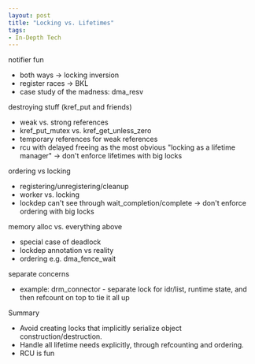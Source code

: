 ```yaml
---
layout: post
title: "Locking vs. Lifetimes"
tags:
- In-Depth Tech
---
```


notifier fun
- both ways -> locking inversion
- register races -> BKL
- case study of the madness: dma_resv

destroying stuff (kref_put and friends)
- weak vs. strong references
- kref_put_mutex vs. kref_get_unless_zero
- temporary references for weak references
- rcu with delayed freeing as the most obvious "locking as a lifetime manager"
-> don't enforce lifetimes with big locks

ordering vs locking
- registering/unregistering/cleanup
- worker vs. locking
- lockdep can't see through wait_completion/complete
-> don't enforce ordering with big locks

memory alloc vs. everything above
- special case of deadlock
- lockdep annotation vs reality
- ordering e.g. dma_fence_wait

separate concerns
- example: drm_connector - separate lock for idr/list, runtime state, and then
  refcount on top to tie it all up

Summary
- Avoid creating locks that implicitly serialize object
  construction/destruction.
- Handle all lifetime needs explicitly, through refcounting and ordering.
- RCU is fun
